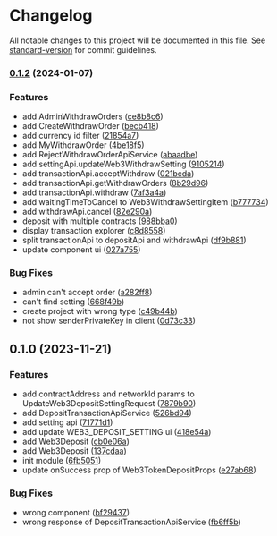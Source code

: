 # Changelog

All notable changes to this project will be documented in this file. See [standard-version](https://github.com/conventional-changelog/standard-version) for commit guidelines.

### [0.1.2](https://github.com/RoxaVN/roxavn/compare/v0.1.0...v0.1.2) (2024-01-07)

### Features

- add AdminWithdrawOrders ([ce8b8c6](https://github.com/RoxaVN/roxavn/commit/ce8b8c638994009bb94ae44d4cd158af2e0c4b64))
- add CreateWithdrawOrder ([becb418](https://github.com/RoxaVN/roxavn/commit/becb4189263e9045fd989c154108629f9ae1c7ab))
- add currency id filter ([21854a7](https://github.com/RoxaVN/roxavn/commit/21854a790637ff0fa312fe465218a3b4bd1f20e5))
- add MyWithdrawOrder ([4be18f5](https://github.com/RoxaVN/roxavn/commit/4be18f501adacf7032b4fcee26441c7e568a2bd7))
- add RejectWithdrawOrderApiService ([abaadbe](https://github.com/RoxaVN/roxavn/commit/abaadbe46b33848d810e8f93e2c0f00ccfb812c1))
- add settingApi.updateWeb3WithdrawSetting ([9105214](https://github.com/RoxaVN/roxavn/commit/91052146db99f810bfe5f391ab4539c463c8ac33))
- add transactionApi.acceptWithdraw ([021bcda](https://github.com/RoxaVN/roxavn/commit/021bcda851af73e723443443d0f3eef4a6d08de9))
- add transactionApi.getWithdrawOrders ([8b29d96](https://github.com/RoxaVN/roxavn/commit/8b29d9678cdd72567f6b1aad978215b381f9a218))
- add transactionApi.withdraw ([7af3a4a](https://github.com/RoxaVN/roxavn/commit/7af3a4af23c6fbca4496b1bf84aa29a4d5cb6303))
- add waitingTimeToCancel to Web3WithdrawSettingItem ([b777734](https://github.com/RoxaVN/roxavn/commit/b777734cb1015dd8500d5ad0b4c987e3b9c19b6f))
- add withdrawApi.cancel ([82e290a](https://github.com/RoxaVN/roxavn/commit/82e290a56ebc06f4f631d37d52fab3cc45b7d4ac))
- deposit with multiple contracts ([988bba0](https://github.com/RoxaVN/roxavn/commit/988bba0e70b65aec067024d9d73c58efeb72eb42))
- display transaction explorer ([c8d8558](https://github.com/RoxaVN/roxavn/commit/c8d8558edd21db7ea6251d425855c9e9779fbba8))
- split transactionApi to depositApi and withdrawApi ([df9b881](https://github.com/RoxaVN/roxavn/commit/df9b8818f6c3f2c6aebd0cee7bdb04a4c98feb52))
- update component ui ([027a755](https://github.com/RoxaVN/roxavn/commit/027a755ac2c02e8ee7d8ea5bd7f42b063b9316fb))

### Bug Fixes

- admin can't accept order ([a282ff8](https://github.com/RoxaVN/roxavn/commit/a282ff88ae4f6c6fe940b2e502ca996f144955e0))
- can't find setting ([668f49b](https://github.com/RoxaVN/roxavn/commit/668f49ba0c85b446be8b1e5eb0285c84dd43fe96))
- create project with wrong type ([c49b44b](https://github.com/RoxaVN/roxavn/commit/c49b44b91cb474e0b989b1616b57aab85bd7a963))
- not show senderPrivateKey in client ([0d73c33](https://github.com/RoxaVN/roxavn/commit/0d73c33cf0e03ad616eed1f52bd4ccbf15fd7a1d))

## 0.1.0 (2023-11-21)

### Features

- add contractAddress and networkId params to UpdateWeb3DepositSettingRequest ([7879b90](https://github.com/RoxaVN/roxavn/commit/7879b9074111cefa3f1bdef6c7f1bc08338195a4))
- add DepositTransactionApiService ([526bd94](https://github.com/RoxaVN/roxavn/commit/526bd94d54068beadf9c1376f5baa50e3770764c))
- add setting api ([71771d1](https://github.com/RoxaVN/roxavn/commit/71771d143d9e6e180d5ded0e212dc8f0c2f4534d))
- add update WEB3_DEPOSIT_SETTING ui ([418e54a](https://github.com/RoxaVN/roxavn/commit/418e54a0997fa1e056d01a1feb6afdb92b9932a9))
- add Web3Deposit ([cb0e06a](https://github.com/RoxaVN/roxavn/commit/cb0e06abe8a2efc74a54801c0a43079923da8a96))
- add Web3Deposit ([137cdaa](https://github.com/RoxaVN/roxavn/commit/137cdaaaf4e33eb5b54caedee61a538ce1e43d26))
- init module ([6fb5051](https://github.com/RoxaVN/roxavn/commit/6fb505107ffb7e99c9d8f684065e5e0600002f26))
- update onSuccess prop of Web3TokenDepositProps ([e27ab68](https://github.com/RoxaVN/roxavn/commit/e27ab68173b1ebded349a802b9b3deaddb5113b5))

### Bug Fixes

- wrong component ([bf29437](https://github.com/RoxaVN/roxavn/commit/bf2943775bacb81919559ee226677e655017a5f3))
- wrong response of DepositTransactionApiService ([fb6ff5b](https://github.com/RoxaVN/roxavn/commit/fb6ff5b82b0c0c047ecb90d90af83ea551037ce6))
